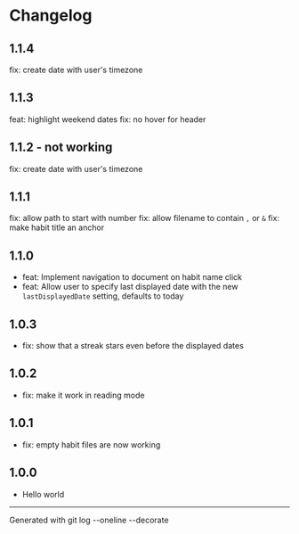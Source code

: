 # Changelog

## 1.1.4

fix: create date with user's timezone

## 1.1.3

feat: highlight weekend dates
fix: no hover for header

## 1.1.2 - not working

fix: create date with user's timezone

## 1.1.1

fix: allow path to start with number
fix: allow filename to contain `,` or `&`
fix: make habit title an anchor

## 1.1.0

- feat: Implement navigation to document on habit name click
- feat: Allow user to specify last displayed date with the new `lastDisplayedDate` setting, defaults to today

## 1.0.3

- fix: show that a streak stars even before the displayed dates

## 1.0.2

- fix: make it work in reading mode

## 1.0.1

- fix: empty habit files are now working

## 1.0.0

- Hello world

---

Generated with git log --oneline --decorate
